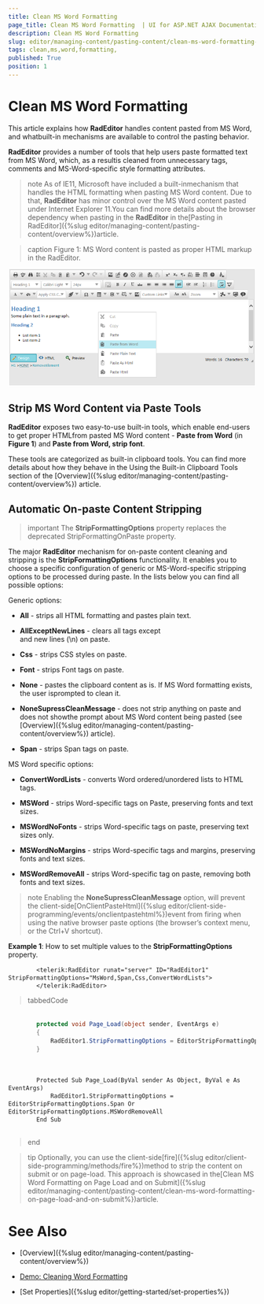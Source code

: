 ```yaml
---
title: Clean MS Word Formatting 
page_title: Clean MS Word Formatting  | UI for ASP.NET AJAX Documentation
description: Clean MS Word Formatting 
slug: editor/managing-content/pasting-content/clean-ms-word-formatting-
tags: clean,ms,word,formatting,
published: True
position: 1
---
```


# Clean MS Word Formatting 



This article explains how __RadEditor__ handles content pasted from MS Word, and whatbuilt-in mechanisms are available to control the pasting behavior.

__RadEditor__ provides a number of tools that help users paste formatted text from MS Word, which, as a resultis cleaned from unnecessary tags, comments and MS-Word-specific style formatting attributes.

>note As of IE11, Microsoft have included a built-inmechanism that handles the HTML formatting when pasting MS Word content. Due to that, __RadEditor__ has minor control over the MS Word content pasted under Internet Explorer 11.You can find more details about the browser dependency when pasting in the __RadEditor__ in the[Pasting in RadEditor]({%slug editor/managing-content/pasting-content/overview%})article.
>

>caption Figure 1: MS Word content is pasted as proper HTML markup in the RadEditor.

![pasting-in-editor](images/pasting-in-editor.png)

## Strip MS Word Content via Paste Tools

__RadEditor__ exposes two easy-to-use built-in tools, which enable end-users to get proper HTMLfrom pasted MS Word content - __Paste from Word__ (in __Figure 1__) and	__Paste from Word, strip font__.

These tools are categorized as built-in clipboard tools. You can find more details about how they behave in the Using the Built-in Clipboard Tools section of the	[Overview]({%slug editor/managing-content/pasting-content/overview%}) article.

## Automatic On-paste Content Stripping

>important The __StripFormattingOptions__ property replaces the deprecated StripFormattingOnPaste property.
>


The major __RadEditor__ mechanism for on-paste content cleaning and stripping is the	__StripFormattingOptions__ functionality. It enables you to choose a specific configuration	of generic or MS-Word-specific stripping options to be processed during paste. In the lists below you can find all possible options:

Generic options:

* __All__ - strips all HTML formatting and pastes plain text.

* __AllExceptNewLines__ - clears all tags except <br> and new lines (\n) on paste.

* __Css__ - strips CSS styles on paste.

* __Font__ - strips Font tags on paste.

* __None__ - pastes the clipboard content as is. If MS Word formatting exists, the user isprompted to clean it.

* __NoneSupressCleanMessage__ - does not strip anything on paste and does not showthe prompt about MS Word content being pasted (see [Overview]({%slug editor/managing-content/pasting-content/overview%}) article).

* __Span__ - strips Span tags on paste.

MS Word specific options:

* __ConvertWordLists__ - converts Word ordered/unordered lists to HTML tags.

* __MSWord__ - strips Word-specific tags on Paste, preserving fonts and text sizes.

* __MSWordNoFonts__ - strips Word-specific tags on paste, preserving text sizes only.

* __MSWordNoMargins__ - strips Word-specific tags and margins, preserving fonts and text sizes.

* __MSWordRemoveAll__ - strips Word-specific tag on paste, removing both fonts and text sizes.

>note Enabling the __NoneSupressCleanMessage__ option, will prevent the client-side[OnClientPasteHtml]({%slug editor/client-side-programming/events/onclientpastehtml%})event from firing when using the native browser paste options (the browser’s context menu, or the Ctrl+V shortcut).
>


__Example 1__: How to set multiple values to the __StripFormattingOptions__ property.

````ASPNET
	    <telerik:RadEditor runat="server" ID="RadEditor1" StripFormattingOptions="MsWord,Span,Css,ConvertWordLists">
	    </telerik:RadEditor>
````



>tabbedCode

````C#
	
	    protected void Page_Load(object sender, EventArgs e)
	    {
	        RadEditor1.StripFormattingOptions = EditorStripFormattingOptions.Span | EditorStripFormattingOptions.MSWordRemoveAll;
	    }
	
````
````VB
	
	    Protected Sub Page_Load(ByVal sender As Object, ByVal e As EventArgs)
	        RadEditor1.StripFormattingOptions = EditorStripFormattingOptions.Span Or EditorStripFormattingOptions.MSWordRemoveAll
	    End Sub
	
````
>end

>tip Optionally, you can use the client-side[fire]({%slug editor/client-side-programming/methods/fire%})method to strip the content on submit or on page-load.	This approach is showcased in the[Clean MS Word Formatting on Page Load and on Submit]({%slug editor/managing-content/pasting-content/clean-ms-word-formatting-on-page-load-and-on-submit%})article.
>


# See Also

 * [Overview]({%slug editor/managing-content/pasting-content/overview%})

 * [Demo: Cleaning Word Formatting](http://demos.telerik.com/aspnet-ajax/editor/examples/cleaningwordformatting/defaultcs.aspx)

 * [Set Properties]({%slug editor/getting-started/set-properties%})
